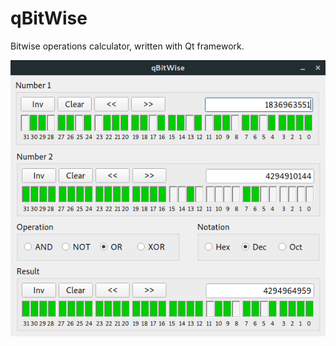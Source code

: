 qBitWise
========

Bitwise operations calculator, written with Qt framework.

![Screenshot](qBitWise-min.png)
